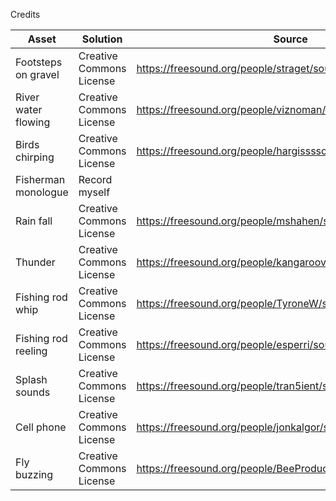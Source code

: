 Credits

Asset | Solution | Source
-- | -- | --
Footsteps on gravel | Creative Commons License | https://freesound.org/people/straget/sounds/411206/
River water flowing | Creative Commons License | https://freesound.org/people/viznoman/sounds/267311/
Birds chirping | Creative Commons License | https://freesound.org/people/hargissssound/sounds/345852/
Fisherman monologue | Record myself |
Rain fall | Creative Commons License | https://freesound.org/people/mshahen/sounds/242894/
Thunder | Creative Commons License | https://freesound.org/people/kangaroovindaloo/sounds/585077/
Fishing rod whip | Creative Commons License | https://freesound.org/people/TyroneW/sounds/326381/
Fishing rod reeling | Creative Commons License | https://freesound.org/people/esperri/sounds/118973/
Splash sounds | Creative Commons License | https://freesound.org/people/tran5ient/sounds/190080/
Cell phone | Creative Commons License | https://freesound.org/people/jonkalgor/sounds/369720/
Fly buzzing | Creative Commons License | https://freesound.org/people/BeeProductive/sounds/395593/
